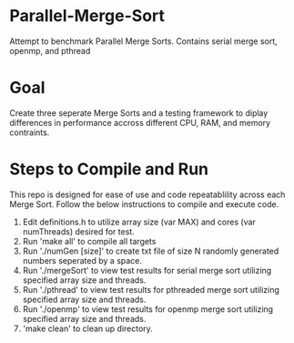 # Parallel-Merge-Sort
Attempt to benchmark Parallel Merge Sorts.  Contains serial merge sort, openmp, and pthread

# Goal
Create three seperate Merge Sorts and a testing framework to diplay differences in performance accross different CPU, RAM, and memory contraints.

# Steps to Compile and Run
This repo is designed for ease of use and code repeatablility across each Merge Sort. Follow the below instructions to compile and execute code.

1. Edit definitions.h to utilize array size (var MAX) and cores (var numThreads) desired for test.
2. Run 'make all' to compile all targets
3. Run './numGen [size]' to create txt file of size N randomly generated numbers seperated by a space.
4. Run './mergeSort' to view test results for serial merge sort utilizing specified array size and threads.
5. Run './pthread' to view test results for pthreaded merge sort utilizing specified array size and threads.
6. Run './openmp' to view test results for openmp merge sort utilizing specified array size and threads.
7. 'make clean' to clean up directory.
